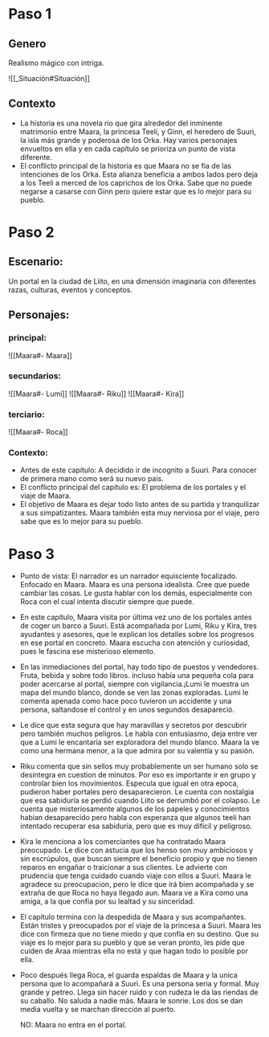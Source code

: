 # Paso 1

## Genero
Realismo mágico con intriga.

![[_Situación#Situación]]

## Contexto

- La historia es una novela río que gira alrededor del inminente matrimonio entre Maara, la princesa Teeli, y Ginn, el heredero de Suuri, la isla más grande y poderosa de los Orka. Hay varios personajes envueltos en ella y en cada capítulo se prioriza un punto de vista diferente.
- El conflicto principal de la historia es que Maara no se fia de las intenciones de los Orka. Esta alianza beneficia a ambos lados pero deja a los Teeli a merced de los caprichos de los Orka. Sabe que no puede negarse a casarse con Ginn pero quiere estar que es lo mejor para su pueblo.

# Paso 2

## Escenario: 
Un portal en la ciudad de Liito, en una dimensión imaginaria con diferentes razas, culturas, eventos y conceptos.

## Personajes:
### principal:
![[Maara#- Maara]]
### secundarios:
![[Maara#- Lumi]]
![[Maara#- Riku]]
![[Maara#- Kira]]
### terciario:
![[Maara#- Roca]]

### Contexto:
-   Antes de este capítulo: A decidido ir de incognito a Suuri. Para conocer de primera mano como será su nuevo pais.
-   El conflicto principal del capítulo es: El problema de los portales y el viaje de Maara.
-   El objetivo de Maara es dejar todo listo antes de su partida y tranquilizar a sus simpatizantes. Maara también esta muy nerviosa por el viaje, pero sabe que es lo mejor para su pueblo.

# Paso 3

 - Punto de vista: El narrador es un narrador equisciente focalizado. Enfocado en Maara. Maara es una persona idealista. Cree que puede cambiar las cosas. Le gusta hablar con los demás, especialmente con Roca con el cual intenta discutir siempre que puede.

- En este capítulo, Maara visita por última vez uno de los portales antes de coger un barco a Suuri. Está acompañada por Lumi, Riku y Kira, tres ayudantes y asesores, que le explican los detalles sobre los progresos en ese portal en concreto. Maara escucha con atención y curiosidad, pues le fascina ese misterioso elemento. 

- En las inmediaciones del portal, hay todo tipo de puestos y vendedores. Fruta, bebida y sobre todo libros. incluso había una pequeña cola para poder acercarse al portal, siempre con vigilancia.¡Lumi le muestra un mapa del mundo blanco, donde se ven las zonas exploradas. Lumi le comenta apenada como hace poco tuvieron un accidente y una persona, saltandose el control y en unos segundos desapareció.
  
- Le dice que esta segura que hay maravillas y secretos por descubrir pero también muchos peligros. Le habla con entusiasmo, deja entre ver que a Lumi le encantaría ser exploradora del mundo blanco. Maara la ve como una hermana menor, a la que admira por su valentía y su pasión.

- Riku comenta que sin sellos muy probablemente un ser humano solo se desintegra en cuestion de minutos. Por eso es importante ir en grupo y controlar bien los movimientos.  Especula que igual en otra epoca, pudieron haber portales pero desaparecieron. Le cuenta con nostalgia que esa sabiduría se perdió cuando Liito se derrumbó por el colapso. Le cuenta que misteriosamente algunos de los papeles y conocimientos habian desaparecido pero habla con esperanza que algunos teeli han intentado recuperar esa sabiduría, pero que es muy difícil y peligroso.

- Kira le menciona a los comerciantes que ha contratado Maara preocupado. Le dice con astucia que los henso son muy ambiciosos y sin escrúpulos, que buscan siempre el beneficio propio y que no tienen reparos en engañar o traicionar a sus clientes. Le advierte con prudencia que tenga cuidado cuando viaje con ellos a Suuri. Maara le agradece su preocupacion, pero le dice que irá bien acompañada y se extraña de que Roca no haya llegado aun. Maara ve a Kira como una amiga, a la que confía por su lealtad y su sinceridad.

- El capítulo termina con la despedida de Maara y sus acompañantes. Están tristes y preocupados por el viaje de la princesa a Suuri. Maara les dice con firmeza que no tiene miedo y que confía en su destino. Que su viaje es lo mejor para su pueblo y que se veran pronto, les pide que cuiden de Araa mientras ella no está y que hagan todo lo posible por ella.

- Poco después llega Roca, el guarda espaldas de Maara y la unica persona que lo acompañará a Suuri. Es una persona seria y formal. Muy grande y petreo. Llega sin hacer ruido y con rudeza le da las riendas de su caballo. No saluda a nadie más. Maara le sonrie. Los dos se dan media vuelta y se marchan dirección al puerto.
  
  NO: Maara no entra en el portal.

  